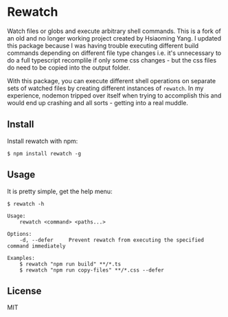 # Rewatch

Watch files or globs and execute arbitrary shell commands. This is a fork of an old and no longer working project created by Hsiaoming Yang. 
I updated this package because I was having trouble executing different build commands depending on different file type changes i.e. it's
unnecessary to do a full typescript recomplile if only some css changes - but the css files do need to be copied into the output folder.

With this package, you can execute different shell operations on separate sets of watched files by creating different instances of `rewatch`.
In my experience, nodemon tripped over itself when trying to accomplish this and would end up crashing and all sorts - getting into a real muddle.

## Install

Install rewatch with npm:

    $ npm install rewatch -g

## Usage

It is pretty simple, get the help menu:

    $ rewatch -h

```
Usage:
    rewatch <command> <paths...> 

Options:
    -d, --defer     Prevent rewatch from executing the specified command immediately

Examples:
    $ rewatch "npm run build" **/*.ts 
    $ rewatch "npm run copy-files" **/*.css --defer
```

## License

MIT
